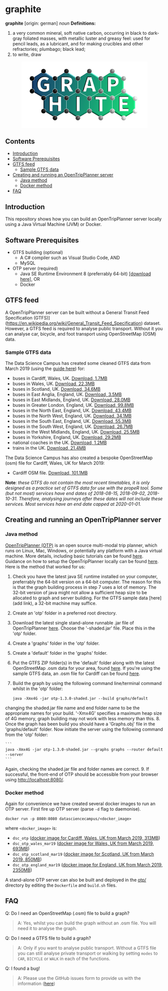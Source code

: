 # graphite

**graphite** [origin: german] _noun_
**Definitions:**
1. a very common mineral, soft native carbon, occurring in black to dark-gray foliated masses, with metallic luster and greasy feel: used for pencil leads, as a lubricant, and for making crucibles and other refractories; plumbago; black lead;
2. to write, draw

<p align="center"><img align="center" src="meta/logo/graphite_logo_v1.png" width="400px"></p>

## Contents

* [Introduction](#introduction)
* [Software Prerequisites](#software-prerequisites)
* [GTFS feed](#gtfs-feed)
  * [Sample GTFS data](#˜sample-gtfs-data)  
* [Creating and running an OpenTripPlanner server](#creating-and-running-an-opentripplanner-server)
	* [Java method](#java-method)
  * [Docker method](#docker-method)
* [FAQ](#faq)    

## Introduction

This repository shows how you can build an OpenTripPlanner server locally using a Java Virtual Machine (JVM) or Docker.

## Software Prerequisites

* GTFS building (optional)
  * A C# compiler such as Visual Studio Code, AND
  * MySQL
* OTP server (required)
  * Java SE Runtime Environment 8 (preferrably 64-bit) [[download here]](https://www.oracle.com/technetwork/java/javase/downloads/jre8-downloads-2133155.html), OR
  * Docker

## GTFS feed

A OpenTripPlanner server can be built without a General Transit Feed Specification (GTFS)](https://en.wikipedia.org/wiki/General_Transit_Feed_Specification) dataset. However, a GTFS feed is required to analyse public transport. Without it you can analyse car, bicycle, and foot transport using OpenStreetMap (OSM) data.

### Sample GTFS data

The Data Science Campus has created some cleaned GTFS data from March 2019 (using the [guide here](https://github.com/datasciencecampus/graphite/tree/master/example.md)) for:

* buses in Cardiff, Wales, UK. [Download, 1.7MB](https://a2s-gtfs.s3.eu-west-2.amazonaws.com/Mar19/cardiff_bus/Cardiff-gtfs.zip)
* buses in Wales, UK. [Download, 22.3MB](https://a2s-gtfs.s3.eu-west-2.amazonaws.com/Mar19/wales_bus/W_GTFS.zip)
* buses in Scotland, UK. [Download, 34.6MB](https://a2s-gtfs.s3.eu-west-2.amazonaws.com/Mar19/scotland_bus/S_GTFS.zip)
* buses in East Anglia, England, UK. [Download, 3.5MB](https://a2s-gtfs.s3.eu-west-2.amazonaws.com/Mar19/england_bus/EA_GTFS.zip)
* buses in East Midlands, England, UK. [Download, 28.0MB](https://a2s-gtfs.s3.eu-west-2.amazonaws.com/Mar19/england_bus/EM_GTFS.zip)
* buses in Greater London, England, UK. [Download, 99.8MB](https://a2s-gtfs.s3.eu-west-2.amazonaws.com/Mar19/england_bus/L_GTFS.zip)
* buses in the North East, England, UK. [Download, 43,4MB](https://a2s-gtfs.s3.eu-west-2.amazonaws.com/Mar19/england_bus/NE_GTFS.zip)
* buses in the North West, England, UK. [Download, 34.1MB](https://a2s-gtfs.s3.eu-west-2.amazonaws.com/Mar19/england_bus/NW_GTFS.zip)
* buses in the South East, England, UK. [Download, 55.3MB](https://a2s-gtfs.s3.eu-west-2.amazonaws.com/Mar19/england_bus/SE_GTFS.zip)
* buses in the South West, England, UK. [Download, 26.7MB](https://a2s-gtfs.s3.eu-west-2.amazonaws.com/Mar19/england_bus/SW_GTFS.zip)
* buses in the West Midlands, England, UK. [Download, 25.5MB](https://a2s-gtfs.s3.eu-west-2.amazonaws.com/Mar19/england_bus/WM_GTFS.zip)
* buses in Yorkshire, England, UK. [Download, 29.2MB](https://a2s-gtfs.s3.eu-west-2.amazonaws.com/Mar19/england_bus/Y_GTFS.zip)
* national coaches in the UK. [Download, 1.2MB](https://a2s-gtfs.s3.eu-west-2.amazonaws.com/Mar19/ncsd/NCSD_GTFS.zip)
* trains in the UK. [Download, 21.4MB](https://a2s-gtfs.s3.eu-west-2.amazonaws.com/Mar19/uk_train/train_GTFS.zip)

The Data Science Campus has also created a bespoke OpenStreetMap (osm) file for Cardiff, Wales, UK for March 2019:

* Cardiff OSM file. [Download, 101.1MB](https://a2s-gtfs.s3.eu-west-2.amazonaws.com/Mar19/cardiff_osm/cardiff.osm)

**Note**: _these GTFS do not contain the most recent timetables, it is only designed as a practice set of GTFS data for use with the propeR tool. Some (but not most) services have end dates of 2018-08-15, 2018-09-02, 2018-10-31. Therefore, analysing journeys after these dates will not include these services. Most services have an end date capped at 2020-01-01._

## Creating and running an OpenTripPlanner server

### Java method

[OpenTripPlanner (OTP)](http://www.opentripplanner.org/) is an open source multi-modal trip planner, which runs on Linux, Mac, Windows, or potentially any platform with a Java virtual machine. More details, including basic tutorials can be found [here](http://docs.opentripplanner.org/en/latest/). Guidance on how to setup the OpenTripPlanner locally can be found [here](https://github.com/opentripplanner/OpenTripPlanner/wiki). Here is the method that worked for us:

1. Check you have the latest java SE runtime installed on your computer, preferrably the 64-bit version on a 64-bit computer. The reason for this is that the graph building process in step 7 uses a lot of memory. The 32-bit version of java might not allow a sufficient heap size to be allocated to graph and server building. For the GTFS sample data [here](add link), a 32-bit machine may suffice.
2. Create an 'otp' folder in a preferred root directory.
3. Download the latest single stand-alone runnable .jar file of OpenTripPlanner [here](https://repo1.maven.org/maven2/org/opentripplanner/otp/). Choose the '-shaded.jar' file. Place this in the 'otp' folder.
4. Create a 'graphs' folder in the 'otp' folder.
5. Create a 'default' folder in the 'graphs' folder.
6. Put the GTFS ZIP folder(s) in the 'default' folder along with the latest OpenStreetMap .osm data for your area, found [here](https://download.geofabrik.de/europe/great-britain/wales.html). If you're using the sample GTFS data, an .osm file for Cardiff can be found [here](https://github.com/datasciencecampus/access-to-services/tree/master/propeR/data/osm).
7. Build the graph by using the following command line/terminal command whilst in the 'otp' folder:

    ```
    java -Xmx4G -jar otp-1.3.0-shaded.jar --build graphs/default
    ```
  changing the shaded.jar file name and end folder name to be the appropriate names for your build. '-Xmx4G' specifies a maximum heap size of 4G memory, graph building may not work with less memory than this.
8. Once the graph has been build you should have a 'Graphs.obj' file in the 'graphs/default' folder. Now initiate the server using the following command from the 'otp' folder:

    ```
    java -Xmx4G -jar otp-1.3.0-shaded.jar --graphs graphs --router default --server
    ```
Again, checking the shaded.jar file and folder names are correct.
9. If successful, the front-end of OTP should be accessible from your browser using [http://localhost:8080/](http://localhost:8080/).

### Docker method

Again for convenience we have created several docker images to run an OTP server. First fire up OTP server (parse `-d` flag to daemonise).

```
docker run -p 8080:8080 datasciencecampus/<docker_image>
```

where `<docker_image>` is:

* `dsc_otp` ([docker image for Cardiff, Wales, UK from March 2019, 313MB](https://hub.docker.com/r/datasciencecampus/dsc_otp))
* `dsc_otp_wales_mar19` ([docker image for Wales, UK from March 2019, 693MB](https://hub.docker.com/r/datasciencecampus/dsc_otp_wales_mar19))
* `dsc_otp_scotland_mar19` ([docker image for Scotland, UK from March 2019, 850MB](https://hub.docker.com/r/datasciencecampus/dsc_otp_scotland_mar19))
* `dsc_otp_england_mar19` ([docker image for England, UK from March 2019, 2350MB](https://hub.docker.com/r/datasciencecampus/dsc_otp_england_mar19))

A stand-alone OTP server can also be built and deployed in the [otp/](otp/) directory by editing the `Dockerfile` and `build.sh` files.

## FAQ

Q: Do I need an OpenStreetMap (.osm) file to build a graph?

>A: Yes, whilst you can build the graph without an .osm file. You will need it to analyse the graph.

Q: Do I need a GTFS file to build a graph?

>A: Only if you want to analyse public transport. Without a GTFS file you can still analyse private transport or walking by setting `modes` to `CAR`, `BICYCLE` or `WALK` in each of the functions.

Q: I found a bug!

>A: Please use the GitHub issues form to provide us with the information ([here](https://github.com/datasciencecampus/graphite/issues))
